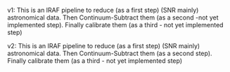 v1: This is an IRAF pipeline to reduce (as a first step) (SNR mainly) astronomical data. Then Continuum-Subtract them (as a second -not yet implemented step). Finally calibrate them (as a third - not yet implemented step)

v2: This is an IRAF pipeline to reduce (as a first step) (SNR mainly) astronomical data. Then Continuum-Subtract them (as a second step). Finally calibrate them (as a third - not yet implemented step)
